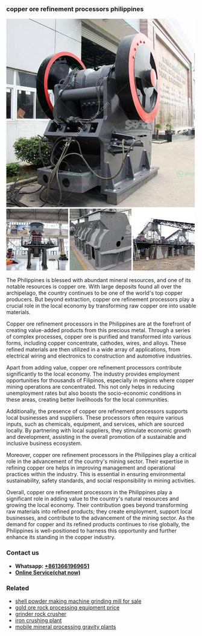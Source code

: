 <h3>copper ore refinement processors philippines</h3><img src='1702953068.jpg' alt=''><p>The Philippines is blessed with abundant mineral resources, and one of its notable resources is copper ore. With large deposits found all over the archipelago, the country continues to be one of the world's top copper producers. But beyond extraction, copper ore refinement processors play a crucial role in the local economy by transforming raw copper ore into usable materials.</p><p>Copper ore refinement processors in the Philippines are at the forefront of creating value-added products from this precious metal. Through a series of complex processes, copper ore is purified and transformed into various forms, including copper concentrate, cathodes, wires, and alloys. These refined materials are then utilized in a wide array of applications, from electrical wiring and electronics to construction and automotive industries.</p><p>Apart from adding value, copper ore refinement processors contribute significantly to the local economy. The industry provides employment opportunities for thousands of Filipinos, especially in regions where copper mining operations are concentrated. This not only helps in reducing unemployment rates but also boosts the socio-economic conditions in these areas, creating better livelihoods for the local communities.</p><p>Additionally, the presence of copper ore refinement processors supports local businesses and suppliers. These processors often require various inputs, such as chemicals, equipment, and services, which are sourced locally. By partnering with local suppliers, they stimulate economic growth and development, assisting in the overall promotion of a sustainable and inclusive business ecosystem.</p><p>Moreover, copper ore refinement processors in the Philippines play a critical role in the advancement of the country's mining sector. Their expertise in refining copper ore helps in improving management and operational practices within the industry. This is essential in ensuring environmental sustainability, safety standards, and social responsibility in mining activities.</p><p>Overall, copper ore refinement processors in the Philippines play a significant role in adding value to the country's natural resources and growing the local economy. Their contribution goes beyond transforming raw materials into refined products; they create employment, support local businesses, and contribute to the advancement of the mining sector. As the demand for copper and its refined products continues to rise globally, the Philippines is well-positioned to harness this opportunity and further enhance its standing in the copper industry.</p><h3>Contact us</h3><ul><li><strong>Whatsapp:&nbsp;<a href="https://wa.me/8613661969651">+8613661969651</a></strong></li><li><a href="https://swt.shibang-china.com/?git&amp;zhl&amp;copper ore refinement processors philippines"><strong>Online Service(chat now)</strong></a></li></ul><h3>Related</h3><ul><li><a href='shell powder making machine grinding mill for sale.md'>shell powder making machine grinding mill for sale</a></li><li><a href='gold ore rock processing equipment price.md'>gold ore rock processing equipment price</a></li><li><a href='grinder rock crusher.md'>grinder rock crusher</a></li><li><a href='iron crushing plant.md'>iron crushing plant</a></li><li><a href='mobile mineral processing gravity plants.md'>mobile mineral processing gravity plants</a></li></ul>